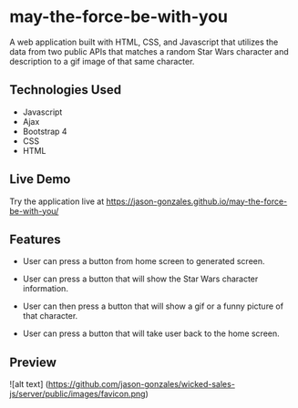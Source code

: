 # may-the-force-be-with-you
A web application built with HTML, CSS, and Javascript that utilizes the data from two public APIs that matches a random Star Wars character and description to a gif image of that same character.

## Technologies Used
- Javascript
- Ajax
- Bootstrap 4
- CSS
- HTML

## Live Demo
Try the application live at https://jason-gonzales.github.io/may-the-force-be-with-you/
## Features

- User can press a button from home screen to generated screen.

- User can press a button that will show the Star Wars character information.

- User can then press a button that will show a gif or a funny picture of that character.

- User can press a button that will take user back to the home screen.

## Preview
![alt text] (https://github.com/jason-gonzales/wicked-sales-js/server/public/images/favicon.png)
